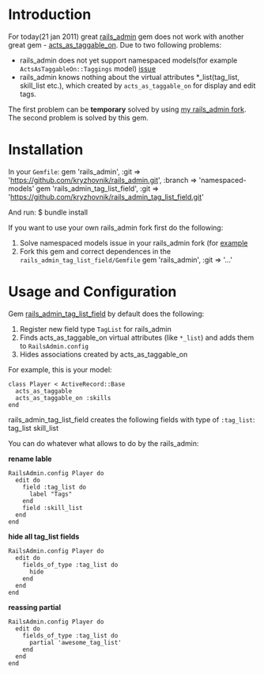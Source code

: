 Introduction
============

For today(21 jan 2011) great [rails_admin](https://github.com/sferik/rails_admin) gem does not work with another great gem - [acts_as_taggable_on](https://github.com/mbleigh/acts-as-taggable-on). Due to two following problems:

* rails_admin does not yet support namespaced models(for example `ActsAsTaggableOn::Taggings` model) [issue](https://github.com/sferik/rails_admin/issues#issue/217)
* rails_admin knows nothing about the virtual attributes *_list(tag_list, skill_list etc.), which created by `acts_as_taggable_on` for display and edit tags.

The first problem can be **temporary** solved by using [my rails_admin fork](https://github.com/kryzhovnik/rails_admin).
The second problem is solved by this gem.

Installation
============

In your `Gemfile`:
    gem 'rails_admin', :git => 'https://github.com/kryzhovnik/rails_admin.git', :branch => 'namespaced-models'
    gem 'rails_admin_tag_list_field', :git => 'https://github.com/kryzhovnik/rails_admin_tag_list_field.git'

And run:
    $ bundle install
    
If you want to use your own rails_admin fork first do the following:

1. Solve namespaced models issue in your rails_admin fork (for [example](https://github.com/kryzhovnik/rails_admin/commit/744164ca549a592d1876be3bdd12e34e80438059)
2. Fork this gem and correct dependences in the `rails_admin_tag_list_field/Gemfile`
    gem 'rails_admin', :git => '...'
    
Usage and Configuration
=======================

Gem [rails_admin_tag_list_field](https://github.com/kryzhovnik/rails_admin_tag_list_field) by default does the following:

1. Register new field type `TagList` for rails_admin
2. Finds acts_as_taggable_on virtual attributes (like `*_list`) and adds them to `RailsAdmin.config`
3. Hides associations created by acts_as_taggable_on

For example, this is your model:

    class Player < ActiveRecord::Base
      acts_as_taggable
      acts_as_taggable_on :skills
    end

rails_admin_tag_list_field creates the following fields with type of `:tag_list`:
    tag_list
    skill_list

You can do whatever what allows to do by the rails_admin:

**rename lable**

    RailsAdmin.config Player do
      edit do
        field :tag_list do
          label "Tags"
        end
        field :skill_list
      end
    end

**hide all tag_list fields**

    RailsAdmin.config Player do
      edit do
        fields_of_type :tag_list do
          hide
        end
      end
    end

**reassing partial**

    RailsAdmin.config Player do
      edit do
        fields_of_type :tag_list do
          partial 'awesome_tag_list'
        end
      end
    end


